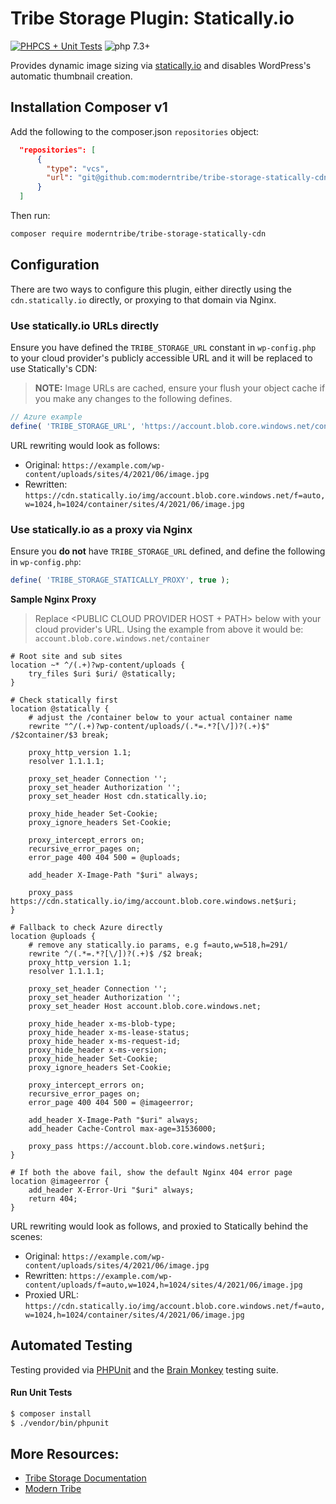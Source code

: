 # Tribe Storage Plugin: Statically.io

[![PHPCS + Unit Tests](https://github.com/moderntribe/tribe-storage-statically-cdn/actions/workflows/pull-request.yml/badge.svg)](https://github.com/moderntribe/tribe-storage-statically-cdn/actions/workflows/pull-request.yml)
![php 7.3+](https://img.shields.io/badge/php-min%207.3-red.svg)

Provides dynamic image sizing via [statically.io](https://statically.io/) and disables WordPress's automatic 
thumbnail creation.

## Installation Composer v1

Add the following to the composer.json `repositories` object:

```json
  "repositories": [
      {
        "type": "vcs",
        "url": "git@github.com:moderntribe/tribe-storage-statically-cdn.git"
      }
  ]
```
Then run:

```bash
composer require moderntribe/tribe-storage-statically-cdn
```

## Configuration

There are two ways to configure this plugin, either directly using the `cdn.statically.io` directly, or proxying
to that domain via Nginx.

### Use statically.io URLs directly

Ensure you have defined the `TRIBE_STORAGE_URL` constant in `wp-config.php` to your cloud provider's publicly
accessible URL and it will be replaced to use Statically's CDN:

> **NOTE:** Image URLs are cached, ensure your flush your object cache if you make any changes to the following
> defines.

```php
// Azure example
define( 'TRIBE_STORAGE_URL', 'https://account.blob.core.windows.net/container' );
```

URL rewriting would look as follows:

- Original: `https://example.com/wp-content/uploads/sites/4/2021/06/image.jpg`
- Rewritten: `https://cdn.statically.io/img/account.blob.core.windows.net/f=auto,w=1024,h=1024/container/sites/4/2021/06/image.jpg`

### Use statically.io as a proxy via Nginx

Ensure you **do not** have `TRIBE_STORAGE_URL` defined, and define the following in `wp-config.php`:

```php
define( 'TRIBE_STORAGE_STATICALLY_PROXY', true );
```

**Sample Nginx Proxy**

> Replace <PUBLIC CLOUD PROVIDER HOST + PATH> below with your cloud provider's URL. Using the example from 
> above it would be: `account.blob.core.windows.net/container`

```nginx
# Root site and sub sites
location ~* ^/(.+)?wp-content/uploads {
    try_files $uri $uri/ @statically;
}

# Check statically first
location @statically {
    # adjust the /container below to your actual container name
    rewrite "^/(.+)?wp-content/uploads/(.*=.*?[\/])?(.+)$" /$2container/$3 break;

    proxy_http_version 1.1;
    resolver 1.1.1.1;

    proxy_set_header Connection '';
    proxy_set_header Authorization '';
    proxy_set_header Host cdn.statically.io;

    proxy_hide_header Set-Cookie;
    proxy_ignore_headers Set-Cookie;

    proxy_intercept_errors on;
    recursive_error_pages on;
    error_page 400 404 500 = @uploads;

    add_header X-Image-Path "$uri" always;
    
    proxy_pass https://cdn.statically.io/img/account.blob.core.windows.net$uri;
}

# Fallback to check Azure directly
location @uploads {
    # remove any statically.io params, e.g f=auto,w=518,h=291/
    rewrite ^/(.*=.*?[\/])?(.+)$ /$2 break;
    proxy_http_version 1.1;
    resolver 1.1.1.1;

    proxy_set_header Connection '';
    proxy_set_header Authorization '';
    proxy_set_header Host account.blob.core.windows.net;

    proxy_hide_header x-ms-blob-type;
    proxy_hide_header x-ms-lease-status;
    proxy_hide_header x-ms-request-id;
    proxy_hide_header x-ms-version;
    proxy_hide_header Set-Cookie;
    proxy_ignore_headers Set-Cookie;
    
    proxy_intercept_errors on;
    recursive_error_pages on;
    error_page 400 404 500 = @imageerror;

    add_header X-Image-Path "$uri" always;
    add_header Cache-Control max-age=31536000;

    proxy_pass https://account.blob.core.windows.net$uri;
}

# If both the above fail, show the default Nginx 404 error page
location @imageerror {
    add_header X-Error-Uri "$uri" always;
    return 404;
}
```

URL rewriting would look as follows, and proxied to Statically behind the scenes:

- Original: `https://example.com/wp-content/uploads/sites/4/2021/06/image.jpg`
- Rewritten: `https://example.com/wp-content/uploads/f=auto,w=1024,h=1024/sites/4/2021/06/image.jpg`
- Proxied URL: `https://cdn.statically.io/img/account.blob.core.windows.net/f=auto,w=1024,h=1024/container/sites/4/2021/06/image.jpg`

## Automated Testing

Testing provided via [PHPUnit](https://phpunit.de/) and the [Brain Monkey](https://brain-wp.github.io/BrainMonkey/)
testing suite.

#### Run Unit Tests

```bash
$ composer install
$ ./vendor/bin/phpunit
```

## More Resources:

- [Tribe Storage Documentation](https://github.com/moderntribe/tribe-storage)
- [Modern Tribe](https://tri.be/)

